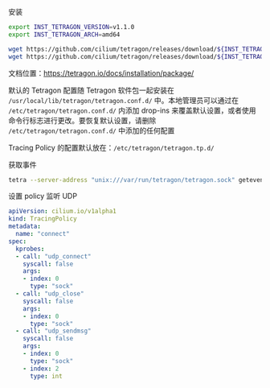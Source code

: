 安装

```bash
export INST_TETRAGON_VERSION=v1.1.0
export INST_TETRAGON_ARCH=amd64

wget https://github.com/cilium/tetragon/releases/download/${INST_TETRAGON_VERSION}/tetra-linux-${INST_TETRAGON_ARCH}.tar.gz
wget https://github.com/cilium/tetragon/releases/download/${INST_TETRAGON_VERSION}/tetragon-${INST_TETRAGON_VERSION}-${INST_TETRAGON_ARCH}.tar.gz
```

文档位置：<https://tetragon.io/docs/installation/package/>

默认的 Tetragon 配置随 Tetragon 软件包一起安装在 `/usr/local/lib/tetragon/tetragon.conf.d/` 中。本地管理员可以通过在 `/etc/tetragon/tetragon.conf.d/` 内添加 drop-ins 来覆盖默认设置，或者使用命令行标志进行更改。要恢复默认设置，请删除 `/etc/tetragon/tetragon.conf.d/` 中添加的任何配置

Tracing Policy 的配置默认放在：`/etc/tetragon/tetragon.tp.d/`

获取事件

```bash
tetra --server-address "unix:///var/run/tetragon/tetragon.sock" getevents -o compact --host
```

设置 policy 监听  UDP

```yaml
apiVersion: cilium.io/v1alpha1
kind: TracingPolicy
metadata:
  name: "connect"
spec:
  kprobes:
  - call: "udp_connect"
    syscall: false
    args:
    - index: 0
      type: "sock"
  - call: "udp_close"
    syscall: false
    args:
    - index: 0
      type: "sock"
  - call: "udp_sendmsg"
    syscall: false
    args:
    - index: 0
      type: "sock"
    - index: 2
      type: int
```
